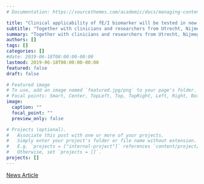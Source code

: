 ```yaml
---
# Documentation: https://sourcethemes.com/academic/docs/managing-content/

title: "Clinical applicability of fE/I biomarker will be tested in new grant from NWO"
subtitle: "Together with clinicians and researchers from Utrecht, Nijmegen and Twente, CNCR researchers Verhage, Cornelisse, Meijer (FGA) and Linkenkaer-Hansen (INF) received a €1,8M grant to improve personalized medicine for children with autism. A novel EEG biomarker of Excitation/Inhibition (fE/I), developed by Richard Hardstone in the team of Linkenkaer-Hansen, will be used to group children with ASD based on the balance between excitation and inhibition in their brain."
summary: "Together with clinicians and researchers from Utrecht, Nijmegen and Twente, CNCR researchers Verhage, Cornelisse, Meijer (FGA) and Linkenkaer-Hansen (INF) received a €1,8M grant to improve personalized medicine for children with autism. A novel EEG biomarker of Excitation/Inhibition (fE/I), developed by Richard Hardstone in the team of Linkenkaer-Hansen, will be used to group children with ASD based on the balance between excitation and inhibition in their brain."
authors: []
tags: []
categories: []
#date: 2019-06-18T08:00:00-00:00
lastmod: 2019-06-18T08:00:00-00:00
featured: false
draft: false

# Featured image
# To use, add an image named `featured.jpg/png` to your page's folder.
# Focal points: Smart, Center, TopLeft, Top, TopRight, Left, Right, BottomLeft, Bottom, BottomRight.
image:
  caption: ""
  focal_point: ""
  preview_only: false

# Projects (optional).
#   Associate this post with one or more of your projects.
#   Simply enter your project's folder or file name without extension.
#   E.g. `projects = ["internal-project"]` references `content/project/deep-learning/index.md`.
#   Otherwise, set `projects = []`.
projects: []
---
```

<a href="https://fga.cncr.nl/news/2019/nwa_grant_for_research_on_autism_">News Article</a>